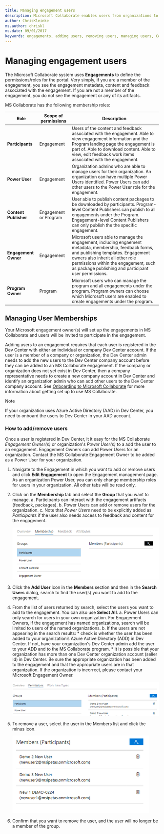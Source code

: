 ```yaml
---
title: Managing engagement users
description: Microsoft Collaborate enables users from organizations to control the adding/removing of users for the organization.  During onboarding, Engagement Owners can assign individuals from an organization Power User permissions.  Power Users can only manage their own organization’s users. 
author: ChrisKleinke
ms.author: chriskl
ms.date: 09/01/2017
keywords: engagements, adding users, removing users, managing users, Collaborate security, Collaborate permissions, Microsoft Connect, SysDev Bug, Dev Center bugs
---
```


# Managing engagement users
The Microsoft Collaborate system uses **Engagements** to define the permissions/roles for the portal.  Very simply, if you are a member of the engagement, you see the engagement metadata, content and feedback associated with the engagement.  If you are not a member of the engagement, you do not see the engagement or any of its artifacts.

MS Collaborate has the following membership roles:

Role | Scope of permissions | Description
---------------- | ------------------- | ---------------------------------
**Participants** | Engagement | Users of the content and feedback associated with the engagement. Able to view engagement information and the Program landing page the engagement is part of.  Able to download content.  Able to view, edit feedback work items associated with the engagement.
**Power User** | Engagement | Organization admins who are able to manage users for their organization.  An organization can have multiple Power Users identified.  Power Users can add other users to the Power User role for the engagement.
**Content Publisher** | Engagement or Program | User able to publish content packages to be downloaded by participants.  Program-level Content Publishers can publish to all engagements under the Program.  Engagement-level Content Publishers can only publish the the specific engagement.  
**Engagement Owner** | Engagement | Microsoft users able to manage the engagement, including engaement metadata, membership, feedback forms, and publishing templates.  Engagement owners also inherit all other role permissions within the engagement, such as package publishing and participant user permissions.
**Program Owner** | Program | Microsoft users who can manage the program and all engagements under the program.  Program owners can choose which Microsoft users are enabled to create engagements under the program.


## Managing User Memberships

Your Microsoft engagement owner(s) will set up the engagements in MS Collaborate and users will be invited to participate in the engagement.

Adding users to an engagement requires that each user is registered in the Dev Center with either an individual or company Dev Center account.  If the user is a member of a company or organization, the Dev Center admin needs to add the new users to the Dev Center company account before they can be added to an MS Collaborate engagement. If the company or organization does not yet exist in Dev Center, then a company representative needs to create a new company account in Dev Center and identify an organization admin who can add other users to the Dev Center company account.  See [Onboarding to Microsoft Collaborate](onboarding.md) for more information about getting set up to use MS Collaborate.

> [!NOTE]
> If your organization uses Azure Active Directory (AAD) in Dev Center, you need to onboard the users to Dev Center in your AAD account.

### How to add/remove users

Once a user is registered in Dev Center, it it easy for the MS Collaborate *Engagement Owner(s)* or organization's *Power User(s)* to a add the user to an engagement.  Engagement Owners can add Power Users for an organization.  Contact the MS Collaborate Engagement Owner to be added as a Power User for your organization.

1. Navigate to the Engagement in which you want to add or remove users and click **Edit Engagement** to open the Engagement management page. As an organization Power User, you can only change membership roles for users in your organization.  All other tabs will be read only.

2. Click on the **Membership** tab and select the **Group** that you want to manage.
	a. Participants can interact with the engagement artifacts (feedback, packages).
	b. Power Users can add or remove users for the organization.
	c. Note that *Power Users* need to be explicitly added as *Participants* if the user also needs access to feedback and content for the engagement.

	![Select a Group](images/Membership-tab.png)

3.	Click the **Add User** icon in the **Members** section and then in the **Search Users** dialog, search to find the user(s) you want to add to the engagement.

4. From the list of users returned by search, select the users you want to add to the engagement. You can also use **Select All**.
	a. Power Users can only search for users in your own organization.  For Engagement Owners, if the engagement has named organizations, search will be limited to users of the named organizations.
	b. If the users are not appearing in the search results:
		* check is whether the user has been added to your organization’s Azure Active Directory (ADD) in Dev Center.  If not, have your organization's Dev Center admin add the user to your ADD and to the MS Collaborate program.
		* It is possible that your organization has more than one Dev Center organization account (seller Id) in Dev Center.  Be sure the appropriate organization has been added to the engagement and that the appropriate users are in that organization.  If the organization is incorrect, please contact your Microsoft Engagement Owner.

	![Add a User](images/add-a-user.png)

5.	To remove a user, select the user in the Members list and click the minus icon.
 
	![Remove a User](images/remove-a-user.png)

6.	Confirm that you want to remove the user, and the user will no longer be a member of the group.

